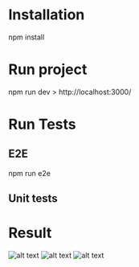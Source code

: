 # Installation

npm install

# Run project

npm run dev > http://localhost:3000/

# Run Tests

## E2E

npm run e2e

## Unit tests

# Result

![alt text](https://imgur.com/z9kn4fs.png)
![alt text](https://imgur.com/MZ3RXB3.png)
![alt text](https://imgur.com/ay5l4Ci.png)
